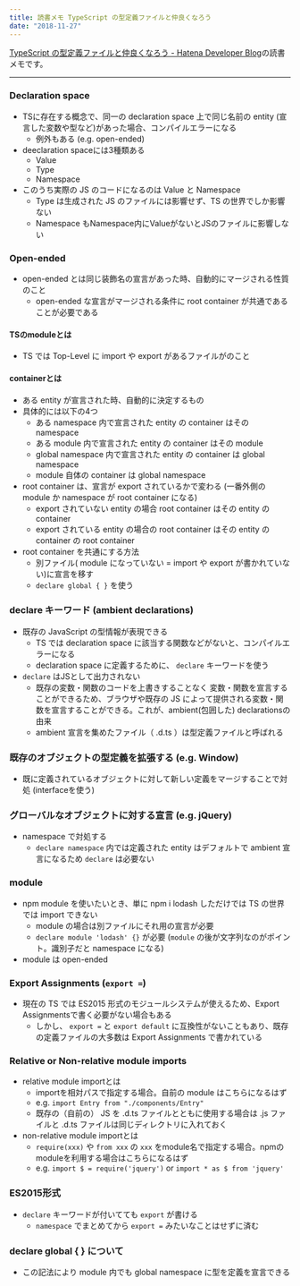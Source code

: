 ```yaml
---
title: 読書メモ TypeScript の型定義ファイルと仲良くなろう
date: "2018-11-27"
---
```


[TypeScript の型定義ファイルと仲良くなろう - Hatena Developer Blog](http://developer.hatenastaff.com/entry/2016/06/27/140931)の読書メモです。


---

### Declaration space
- TSに存在する概念で、同一の declaration space 上で同じ名前の entity (宣言した変数や型など)があった場合、コンパイルエラーになる
  - 例外もある (e.g. open-ended)
- deeclaration spaceには3種類ある
  - Value
  - Type
  - Namespace
- このうち実際の JS のコードになるのは Value と Namespace 
  - Type は生成された JS のファイルには影響せず、TS の世界でしか影響ない
  - Namespace もNamespace内にValueがないとJSのファイルに影響しない

### Open-ended
- open-ended とは同じ装飾名の宣言があった時、自動的にマージされる性質のこと
  - open-ended な宣言がマージされる条件に root container が共通であることが必要である

#### TSのmoduleとは
- TS では Top-Level に import や export があるファイルがのこと

#### containerとは
- ある entity が宣言された時、自動的に決定するもの
- 具体的には以下の4つ
  - ある namespace 内で宣言された entity の container はその namespace
  - ある module 内で宣言された entity の container はその module
  - global namespace 内で宣言された entity の container は global namespace
  - module 自体の container は global namespace
- root container は、宣言が export されているかで変わる (一番外側の module か namespace が root container になる)
  - export されていない entity の場合 root container はその entity の container
  - export されている entity の場合の root container はその entity の container の root container
- root container を共通にする方法
  - 別ファイル( module になっていない = import や export が書かれていない)に宣言を移す
  - `declare global { }` を使う

### declare キーワード (ambient declarations)
- 既存の JavaScript の型情報が表現できる
  - TS では declaration space に該当する関数などがないと、コンパイルエラーになる
  - declaration space に定義するために、 `declare` キーワードを使う
- `declare` はJSとして出力されない
  - 既存の変数・関数のコードを上書きすることなく 変数・関数を宣言することができるため、ブラウザや既存の JS によって提供される変数・関数を宣言することができる。これが、ambient(包囲した) declarationsの由来
  - ambient 宣言を集めたファイル（ .d.ts ）は型定義ファイルと呼ばれる


### 既存のオブジェクトの型定義を拡張する (e.g. Window)
- 既に定義されているオブジェクトに対して新しい定義をマージすることで対処 (interfaceを使う)

### グローバルなオブジェクトに対する宣言 (e.g. jQuery)
- namespace で対処する
  - `declare namespace` 内では定義された entity はデフォルトで ambient 宣言になるため `declare` は必要ない

### module
- npm module を使いたいとき、単に npm i lodash しただけでは TS の世界では import できない
  - module の場合は別ファイルにそれ用の宣言が必要
  - `declare module 'lodash' {}` が必要 (`module` の後が文字列なのがポイント。識別子だと namespace になる)
- module は open-ended

### Export Assignments (`export =`)
- 現在の TS では ES2015 形式のモジュールシステムが使えるため、Export Assignmentsで書く必要がない場合もある
  - しかし、 `export =` と `export default` に互換性がないこともあり、既存の定義ファイルの大多数は Export Assignments で書かれている

### Relative or Non-relative module imports
- relative module importとは
  - importを相対パスで指定する場合。自前の module はこちらになるはず
  - e.g. `import Entry from "./components/Entry"`
  - 既存の（自前の） JS を .d.ts ファイルとともに使用する場合は .js ファイルと .d.ts ファイルは同じディレクトリに入れておく
- non-relative module importとは
  - `require(xxx)` や `from xxx` の `xxx` をmodule名で指定する場合。npmのmoduleを利用する場合はこちらになるはず
  - e.g. `import $ = require('jquery')` or `import * as $ from 'jquery'`

### ES2015形式
- `declare` キーワードが付いてても `export` が書ける
  - `namespace` でまとめてから `export =` みたいなことはせずに済む

### declare global { } について
- この記法により module 内でも global namespace に型を定義を宣言できる
